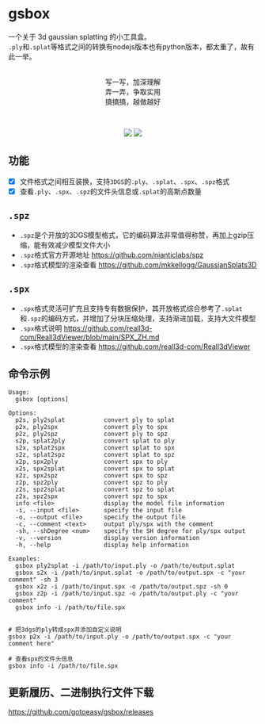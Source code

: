 # gsbox

一个关于 3d gaussian splatting 的小工具盒。<br>
`.ply`和`.splat`等格式之间的转换有nodejs版本也有python版本，都太重了，故有此一举。<br>
<br>
<p align="center">
写一写，加深理解<br>
弄一弄，争取实用<br>
搞搞搞，越做越好
<p>

<br>

<p align="center">
    <a href="https://github.com/gotoeasy/gsbox/releases/latest"><img src="https://img.shields.io/github/release/gotoeasy/gsbox.svg"></a>
    <a href="https://github.com/gotoeasy/gsbox/blob/master/LICENSE"><img src="https://img.shields.io/github/license/gotoeasy/gsbox"></a>
<p>

## 功能
- [x] 文件格式之间相互装换，支持`3DGS`的`.ply`、`.splat`、`.spx`、`.spz`格式
- [x] 查看`.ply`、`.spx`、`.spz`的文件头信息或`.splat`的高斯点数量

## `.spz`
- `.spz`是个开放的3DGS模型格式，它的编码算法非常值得称赞，再加上gzip压缩，能有效减少模型文件大小
- `.spz`格式官方开源地址 https://github.com/nianticlabs/spz
- `.spz`格式模型的渲染查看 https://github.com/mkkellogg/GaussianSplats3D

## `.spx`
- `.spx`格式灵活可扩充且支持专有数据保护，其开放格式综合参考了`.splat`和`.spz`的编码方式，并增加了分块压缩处理，支持渐进加载，支持大文件模型
- `.spx`格式说明 https://github.com/reall3d-com/Reall3dViewer/blob/main/SPX_ZH.md
- `.spx`格式模型的渲染查看 https://github.com/reall3d-com/Reall3dViewer

## 命令示例
```shell
Usage:
  gsbox [options]

Options:
  p2s, ply2splat           convert ply to splat
  p2x, ply2spx             convert ply to spx
  p2z, ply2spz             convert ply to spz
  s2p, splat2ply           convert splat to ply
  s2x, splat2spx           convert splat to spx
  s2z, splat2spz           convert splat to spz
  x2p, spx2ply             convert spx to ply
  x2s, spx2splat           convert spx to splat
  x2z, spx2spz             convert spx to spz
  z2p, spz2ply             convert spz to ply
  z2s, spz2splat           convert spz to splat
  z2x, spz2spx             convert spz to spx
  info <file>              display the model file information
  -i, --input <file>       specify the input file
  -o, --output <file>      specify the output file
  -c, --comment <text>     output ply/spx with the comment
  -sh, --shDegree <num>    specify the SH degree for ply/spx output
  -v, --version            display version information
  -h, --help               display help information

Examples:
  gsbox ply2splat -i /path/to/input.ply -o /path/to/output.splat
  gsbox s2x -i /path/to/input.splat -o /path/to/output.spx -c "your comment" -sh 3
  gsbox x2z -i /path/to/input.spx -o /path/to/output.spz -sh 0
  gsbox z2p -i /path/to/input.spz -o /path/to/output.ply -c "your comment"
  gsbox info -i /path/to/file.spx


# 把3dgs的ply转成spx并添加自定义说明
gsbox p2x -i /path/to/input.ply -o /path/to/output.spx -c "your comment here"

# 查看spx的文件头信息
gsbox info -i /path/to/file.spx
```


## 更新履历、二进制执行文件下载
https://github.com/gotoeasy/gsbox/releases
